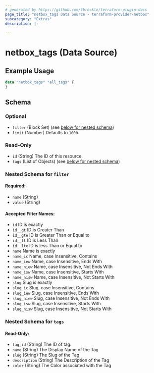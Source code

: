 ```yaml
---
# generated by https://github.com/fbreckle/terraform-plugin-docs
page_title: "netbox_tags Data Source - terraform-provider-netbox"
subcategory: "Extras"
description: |-
  
---
```


# netbox_tags (Data Source)



## Example Usage

```terraform
data "netbox_tags" "all_tags" {
}
```

<!-- schema generated by tfplugindocs -->
## Schema

### Optional

- `filter` (Block Set) (see [below for nested schema](#nestedblock--filter))
- `limit` (Number) Defaults to `1000`.

### Read-Only

- `id` (String) The ID of this resource.
- `tags` (List of Objects) (see [below for nested schema](#nestedatt--tags))

<a id="nestedblock--filter"></a>
### Nested Schema for `filter`

#### Required:

- `name` (String)
- `value` (String)

#### Accepted Filter Names:
- `id` ID is exactly
- `id__gt` ID is Greater Than
- `id__gte` ID is Greater Than or Equal to
- `id__lt` ID is Less Than
- `id__lte` ID is less Than or Equal to
- `name` Name is exactly
- `name_ic` Name, case Insensitive, Contains
- `name_iew` Name, case Insensitive, Ends With
- `name_niew` Name, case Insensitive, Not Ends With
- `name_isw` Name, case Insensitive, Starts With
- `name_nisw` Name, case Insensitive, Not Starts With
- `slug` Slug is exactly
- `slug_ic` Slug, case Insensitive, Contains
- `slug_iew` Slug, case Insensitive, Ends With
- `slug_niew` Slug, case Insensitive, Not Ends With
- `slug_isw` Slug, case Insensitive, Starts With
- `slug_nisw` Slug, case Insensitive, Not Starts With

<a id="nestedatt--tags"></a>
### Nested Schema for `tags`

#### Read-Only:
- `tag_id` (String) The ID of tag.
- `name` (String) The Display Name of the Tag
- `slug` (String) The Slug of the Tag
- `description` (String) The Description of the Tag
- `color` (String) The Color associated with the Tag

